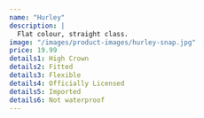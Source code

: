 ```yaml
---
name: "Hurley"
description: |
  Flat colour, straight class.
image: "/images/product-images/hurley-snap.jpg"
price: 19.99
details1: High Crown
details2: Fitted
details3: Flexible
details4: Officially Licensed
details5: Imported
details6: Not waterproof
---
```

